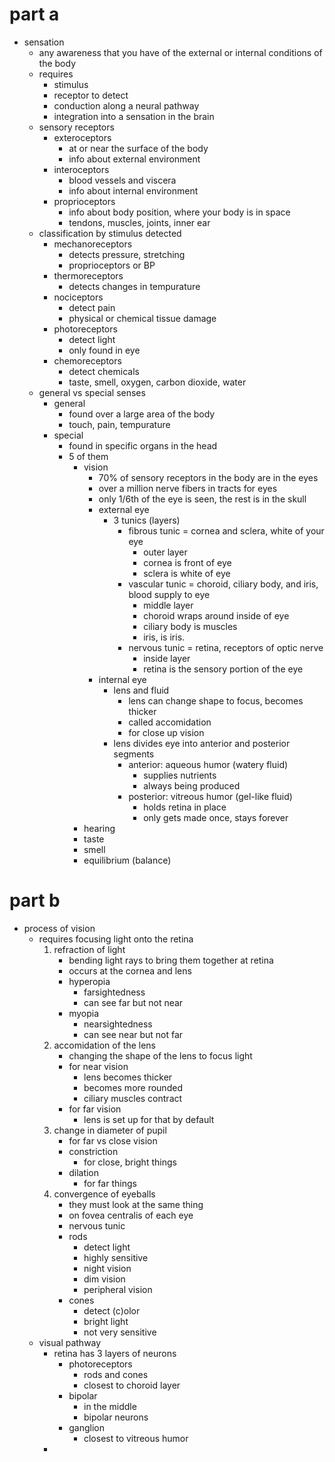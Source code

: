 # part a
- sensation 
  - any awareness that you have of the external or internal conditions of the body
  - requires
    - stimulus
    - receptor to detect
    - conduction along a neural pathway
    - integration into a sensation in the brain
  - sensory receptors
    - exteroceptors
      - at or near the surface of the body
      - info about external environment
    - interoceptors
      - blood vessels and viscera
      - info about internal environment
    - proprioceptors
      - info about body position, where your body is in space
      - tendons, muscles, joints, inner ear
  - classification by stimulus detected
    - mechanoreceptors
      - detects pressure, stretching
      - proprioceptors or BP
    - thermoreceptors
      - detects changes in tempurature
    - nociceptors
      - detect pain
      - physical or chemical tissue damage
    - photoreceptors
      - detect light
      - only found in eye
    - chemoreceptors
      - detect chemicals
      - taste, smell, oxygen, carbon dioxide, water
  - general vs special senses
    - general
      - found over a large area of the body
      - touch, pain, tempurature
    - special
      - found in specific organs in the head
      - 5 of them
        - vision
          - 70% of sensory receptors in the body are in the eyes
          - over a million nerve fibers in tracts for eyes
          - only 1/6th of the eye is seen, the rest is in the skull
          - external eye
            - 3 tunics (layers)
              - fibrous tunic = cornea and sclera, white of your eye
                - outer layer
                - cornea is front of eye
                - sclera is white of eye
              - vascular tunic = choroid, ciliary body, and iris, blood supply to eye
                - middle layer
                - choroid wraps around inside of eye
                - ciliary body is muscles
                - iris, is iris.
              - nervous tunic = retina, receptors of optic nerve
                - inside layer
                - retina is the sensory portion of the eye
          - internal eye
            - lens and fluid
              - lens can change shape to focus, becomes thicker
              - called accomidation
              - for close up vision
            - lens divides eye into anterior and posterior segments
              - anterior: aqueous humor (watery fluid)
                - supplies nutrients
                - always being produced
              - posterior: vitreous humor (gel-like fluid)
                - holds retina in place
                - only gets made once, stays forever
        - hearing
        - taste
        - smell
        - equilibrium (balance)
# part b
- process of vision
  - requires focusing light onto the retina
    1. refraction of light
       - bending light rays to bring them together at retina
       - occurs at the cornea and lens
       - hyperopia
         - farsightedness
         - can see far but not near
       - myopia
         - nearsightedness
         - can see near but not far
    2. accomidation of the lens
       - changing the shape of the lens to focus light
       - for near vision
         - lens becomes thicker
         - becomes more rounded
         - ciliary muscles contract
       - for far vision
         - lens is set up for that by default
    3. change in diameter of pupil
       - for far vs close vision
       - constriction
         - for close, bright things
       - dilation
         - for far things
    4. convergence of eyeballs
       - they must look at the same thing
       - on fovea centralis of each eye
       - nervous tunic
       - rods
         - detect light
         - highly sensitive
         - night vision
         - dim vision
         - peripheral vision
       - cones
         - detect (c)olor
         - bright light
         - not very sensitive
  - visual pathway
    - retina has 3 layers of neurons
      - photoreceptors
        - rods and cones
        - closest to choroid layer
      - bipolar
        - in the middle
        - bipolar neurons
      - ganglion
        - closest to vitreous humor
    - 